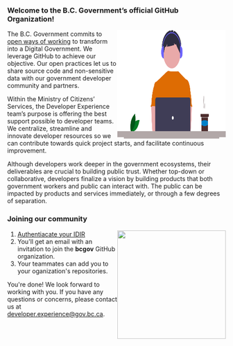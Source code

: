 ### Welcome to the B.C. Government’s official GitHub Organization!

<img align="right" width="250" height="250" src="images/Developer.png">

The B.C. Government commits to [open ways of working](https://digital.gov.bc.ca/policies-standards/dcop/open/) to transform into a Digital Government. We leverage GitHub to achieve our objective. Our open practices let us to share source code and non-sensitive data with our government developer community and partners.

Within the Ministry of Citizens’ Services, the Developer Experience team’s purpose is offering the best support possible to developer teams. We centralize, streamline and innovate developer resources so we can contribute towards quick project starts, and facilitate continuous improvement. 

Although developers work deeper in the government ecosystems, their deliverables are crucial to building public trust. Whether top-down or collaborative, developers finalize a vision by building products that both government workers and public can interact with. The public can be impacted by products and services immediately, or through a few degrees of separation.

### Joining our community 
<img align="right" width="250" height="250" src="images/Programmer.pngg">

1. [Authentiacate your IDIR](https://github.com/orgs/bcgov/sso)
2. You'll get an email with an invitation to join the **bcgov** GitHub organization.
3. Your teammates can add you to your oganization's repositories.

You're done! We look forward to working with you. If you have any questions or concerns, please contact us at developer.experience@gov.bc.ca.


